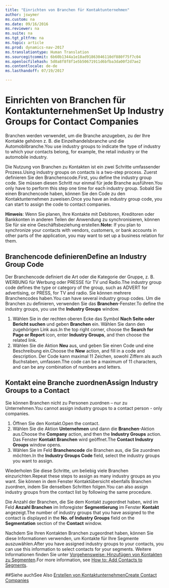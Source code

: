 ```yaml
---
title: "Einrichten von Branchen für Kontaktunternehmen"
author: jswymer
ms.custom: na
ms.date: 09/16/2016
ms.reviewer: na
ms.suite: na
ms.tgt_pltfrm: na
ms.topic: article
ms.prod: dynamics-nav-2017
ms.translationtype: Human Translation
ms.sourcegitcommit: 6b60b1344a1e18ad91863046110df880f75f7c04
ms.openlocfilehash: 5d0a8f8f8f1e5b50671911d6bfba3da00f2d7ae2
ms.contentlocale: de-de
ms.lasthandoff: 07/19/2017

---
```

# <a name="set-up-industry-groups-for-contact-companies"></a><span data-ttu-id="cd32b-102">Einrichten von Branchen für Kontaktunternehmen</span><span class="sxs-lookup"><span data-stu-id="cd32b-102">Set Up Industry Groups for Contact Companies</span></span>
<span data-ttu-id="cd32b-103">Branchen werden verwendet, um die Branche anzugeben, zu der Ihre Kontakte gehören z. B. die Einzelhandelsbranche und die Automobilbranche.</span><span class="sxs-lookup"><span data-stu-id="cd32b-103">You use industry groups to indicate the type of industry to which your contacts belong, for example, the retail industry or the automobile industry.</span></span>

<span data-ttu-id="cd32b-104">Die Nutzung von Branchen zu Kontakten ist ein zwei Schritte umfassender Prozess.</span><span class="sxs-lookup"><span data-stu-id="cd32b-104">Using industry groups on contacts is a two-step process.</span></span> <span data-ttu-id="cd32b-105">Zuerst definieren Sie den Branchenscode.</span><span class="sxs-lookup"><span data-stu-id="cd32b-105">First, you define the industry group code.</span></span> <span data-ttu-id="cd32b-106">Sie müssen diesen Schritt nur einmal für jede Branche ausführen.</span><span class="sxs-lookup"><span data-stu-id="cd32b-106">You only have to perform this step one time for each industry group.</span></span> <span data-ttu-id="cd32b-107">Sobald Sie einen Branchencode haben, können Sie den Code zu den Kontaktunternehmen zuweisen.</span><span class="sxs-lookup"><span data-stu-id="cd32b-107">Once you have an industry group code, you can start to assign the code to contact companies.</span></span>

<span data-ttu-id="cd32b-108">**Hinweis**: Wenn Sie planen, Ihre Kontakte mit Debitoren, Kreditoren oder Bankkonten in anderen Teilen der Anwendung zu synchronisieren, können Sie für sie eine Geschäftsbeziehung erstellen.</span><span class="sxs-lookup"><span data-stu-id="cd32b-108">**Note:** If you plan to synchronize your contacts with vendors, customers, or bank accounts in other parts of the application, you may want to set up a business relation for them.</span></span>

## <a name="define-an-industry-group-code"></a><span data-ttu-id="cd32b-109">Branchencode definieren</span><span class="sxs-lookup"><span data-stu-id="cd32b-109">Define an Industry Group Code</span></span>
<span data-ttu-id="cd32b-110">Der Branchencode definiert die Art oder die Kategorie der Gruppe, z. B. WERBUNG für Werbung oder PRESSE für TV und Radio.</span><span class="sxs-lookup"><span data-stu-id="cd32b-110">The industry group code defines the type or category of the group, such as ADVERT for advertising, or PRESS, for TV and radio.</span></span> <span data-ttu-id="cd32b-111">Sie können mehrere Branchencodes haben.</span><span class="sxs-lookup"><span data-stu-id="cd32b-111">You can have several industry group codes.</span></span> <span data-ttu-id="cd32b-112">Um die Branchen zu definieren, verwenden Sie das **Branchen**-Fenster.</span><span class="sxs-lookup"><span data-stu-id="cd32b-112">To define the industry groups, you use the **Industry Groups** window.</span></span>

1. <span data-ttu-id="cd32b-113">Wählen Sie in der rechten oberen Ecke das Symbol **Nach Seite oder Bericht suchen** und geben **Branchen** ein. Wählen Sie dann den zugehörigen Link aus.</span><span class="sxs-lookup"><span data-stu-id="cd32b-113">In the top right corner, choose the **Search for Page or Report** icon, enter **Industry Groups**, and then choose the related link.</span></span>
2. <span data-ttu-id="cd32b-114">Wählen Sie die Aktion **Neu** aus, und geben Sie einen Code und eine Beschreibung ein.</span><span class="sxs-lookup"><span data-stu-id="cd32b-114">Choose the **New** action, and fill in a code and description.</span></span> <span data-ttu-id="cd32b-115">Der Code kann maximal 11 Zeichen, sowohl Ziffern als auch Buchstaben, umfassen.</span><span class="sxs-lookup"><span data-stu-id="cd32b-115">The code can be a maximum of 11 characters, and can be any combination of numbers and letters.</span></span>

## <a name="assign-industry-groups-to-a-contact"></a><span data-ttu-id="cd32b-116">Kontakt eine Branche zuordnen</span><span class="sxs-lookup"><span data-stu-id="cd32b-116">Assign Industry Groups to a Contact</span></span>
<span data-ttu-id="cd32b-117">Sie können Branchen nicht zu Personen zuordnen – nur zu Unternehmen.</span><span class="sxs-lookup"><span data-stu-id="cd32b-117">You cannot assign industry groups to a contact person - only companies.</span></span>

1. <span data-ttu-id="cd32b-118">Öffnen Sie den Kontakt.</span><span class="sxs-lookup"><span data-stu-id="cd32b-118">Open the contact.</span></span>
2. <span data-ttu-id="cd32b-119">Wählen Sie die Aktion **Unternehmen** und dann die **Branchen**-Aktion aus.</span><span class="sxs-lookup"><span data-stu-id="cd32b-119">Choose the **Company** action, and then the **Industry Groups** action.</span></span> <span data-ttu-id="cd32b-120">Das Fenster **Kontakt Branchen** wird geöffnet.</span><span class="sxs-lookup"><span data-stu-id="cd32b-120">The **Contact Industry Groups** window opens.</span></span>
3. <span data-ttu-id="cd32b-121">Wählen Sie im Feld **Branchencode** die Branchen aus, die Sie zuordnen möchten.</span><span class="sxs-lookup"><span data-stu-id="cd32b-121">In the **Industry Groups Code** field, select the industry groups you want to assign.</span></span>

<span data-ttu-id="cd32b-122">Wiederholen Sie diese Schritte, um beliebig viele Branchen einzurichten.</span><span class="sxs-lookup"><span data-stu-id="cd32b-122">Repeat these steps to assign as many industry groups as you want.</span></span> <span data-ttu-id="cd32b-123">Sie können in dem Fenster Kontaktübersicht ebenfalls Branchen zuordnen, indem Sie denselben Schritten folgen.</span><span class="sxs-lookup"><span data-stu-id="cd32b-123">You can also assign industry groups from the contact list by following the same procedure.</span></span>

<span data-ttu-id="cd32b-124">Die Anzahl der Branchen, die Sie dem Kontakt zugeordnet haben, wird im Feld **Anzahl Branchen** im Inforegister **Segmentierung** im Fenster **Kontakt** angezeigt.</span><span class="sxs-lookup"><span data-stu-id="cd32b-124">The number of industry groups that you have assigned to the contact is displayed in the **No. of Industry Groups** field on the **Segmentation** section of the **Contact** window.</span></span>

<span data-ttu-id="cd32b-125">Nachdem Sie Ihren Kontakten Branchen zugeordnet haben, können Sie diese Informationen verwenden, um Kontakte für Ihre Segmente auszuwählen.</span><span class="sxs-lookup"><span data-stu-id="cd32b-125">After you have assigned industry groups to your contacts, you can use this information to select contacts for your segments.</span></span> <span data-ttu-id="cd32b-126">Weitere Informationen finden Sie unter [Vorgehensweise: Hinzufügen von Kontakten zu Segmenten](marketing-add-contact-segment.md).</span><span class="sxs-lookup"><span data-stu-id="cd32b-126">For more information, see [How to: Add Contacts to Segments](marketing-add-contact-segment.md).</span></span>

##<a name="see-also"></a><span data-ttu-id="cd32b-127">Siehe auch</span><span class="sxs-lookup"><span data-stu-id="cd32b-127">See Also</span></span>
[<span data-ttu-id="cd32b-128">Erstellen von Kontaktunternehmen</span><span class="sxs-lookup"><span data-stu-id="cd32b-128">Create Contact Companies</span></span>](marketing-create-contact-companies.md)

